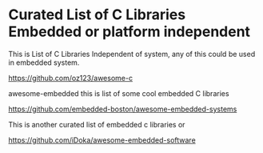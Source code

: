 # Curated List of C Libraries Embedded or platform independent

This is List of C Libraries Independent of system, any of this could be used in embedded system.

https://github.com/oz123/awesome-c

awesome-embedded this is list of some cool embedded C libraries 

https://github.com/embedded-boston/awesome-embedded-systems

This is another curated list of embedded c libraries or 

https://github.com/iDoka/awesome-embedded-software
